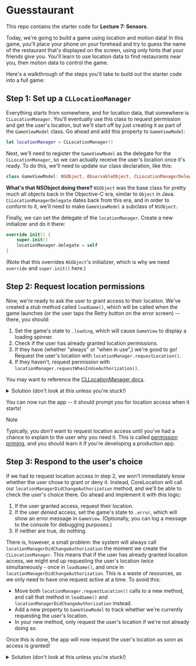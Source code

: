# Guesstaurant
This repo contains the starter code for **Lecture 7: Sensors**.

Today, we're going to build a game using location and motion data! In this game, you'll place your phone on your forehead and try to guess the name of the restaurant that's displayed on the screen, using only hints that your friends give you. You'll learn to use location data to find restaurants near you, then motion data to control the game.

Here's a walkthrough of the steps you'll take to build out the starter code into a full game:

## Step 1: Set up a `CLLocationManager`

Everything starts from somewhere, and for location data, that somewhere is `CLLocationManager`. You'll eventually use this class to request permission and get the user's location, but we'll start off by just creating it as part of the `GameViewModel` class. Go ahead and add this property to `GameViewModel`:

```swift
let locationManager = CLLocationManager()
```

Next, we'll need to register the `GameViewModel` as the delegate for the `CLLocationManager`, so we can actually receive the user's location once it's ready. To do this, we'll need to update our class declaration, like this:

```swift
class GameViewModel: NSObject, ObservableObject, CLLocationManagerDelegate
```

**What's that NSObject doing there?** `NSObject` was the base class for pretty much all objects back in the Objective-C era, similar to `Object` in Java. `CLLocationManagerDelegate` dates back from this era, and in order to conform to it, we'll need to make `GameViewModel` a subclass of `NSObject`.

Finally, we can set the delegate of the `locationManager`. Create a new initializer and do it there:

```swift
override init() {
    super.init()
    locationManager.delegate = self
}
```

(Note that this overrides `NSObject`'s initializer, which is why we need `override` and `super.init()` here.)

## Step 2: Request location permissions

Now, we're ready to ask the user to grant access to their location. We've created a stub method called `loadGame()`, which will be called when the game launches (or the user taps the Retry button on the error screen) -- there, you should:
1. Set the game's state to `.loading`, which will cause `GameView` to display a loading spinner.
2. Check if the user has already granted location permissions.
3. If they have (whether "always" or "when in use",) we're good to go! Request the user's location with `locationManager.requestLocation()`.
4. If they haven't, request permission with `locationManager.requestWhenInUseAuthorization()`.

You may want to reference the [CLLocationManager docs](https://developer.apple.com/documentation/corelocation/cllocationmanager).

<details>
<summary>Solution (don't look at this unless you're stuck!)</summary>

```swift
func loadGame() {
    state = .loading
    switch locationManager.authorizationStatus {
    case .authorizedAlways, .authorizedWhenInUse:
        locationManager.requestLocation()
    default:
        locationManager.requestWhenInUseAuthorization()
    }
}
```

Note that your solution doesn't have to match exactly.
</details>

You can now run the app -- it should prompt you for location access when it starts!

> [!NOTE]
> Typically, you *don't* want to request location access until you've had a chance to explain to the user why you need it. This is called [permission priming](https://www.useronboard.com/onboarding-ux-patterns/permission-priming/), and you should learn it if you're developing a production app.

## Step 3: Respond to the user's choice

If we had to request location access in step 2, we won't immediately know whether the user chose to grant or deny it. Instead, CoreLocation will call our `locationManagerDidChangeAuthorization` method, and we'll be able to check the user's choice there. Go ahead and implement it with this logic:
1. If the user granted access, request their location.
2. If the user *denied* access, set the game's state to `.error`, which will show an error message in `GameView`. (Optionally, you can log a message to the console for debugging purposes.)
3. If neither are true, do nothing.

There is, however, a small problem: the system will always call `locationManagerDidChangeAuthorization` the moment we create the `CLLocationManager`. This means that if the user has already granted location access, we might end up requesting the user's location *twice* simultaneously - once in `loadGame()`, and once in `locationManagerDidChangeAuthorization`. This is a waste of resources, as we only need to have one request active at a time. To avoid this:
* Move both `locationManager.requestLocation()` calls to a new method, and call that method in `loadGame()` and `locationManagerDidChangeAuthorization` instead.
* Add a new property to `GameViewModel` to track whether we're currently requesting the user's location.
* In your new method, only request the user's location if we're not already doing so.

Once this is done, the app will now request the user's location as soon as access is granted!

<details>
<summary>Solution (don't look at this unless you're stuck!)</summary>

```swift
func loadGame() {
    state = .loading
    switch locationManager.authorizationStatus {
    case .authorizedAlways, .authorizedWhenInUse:
        requestLocation()
    default:
        locationManager.requestWhenInUseAuthorization()
    }
}

func locationManagerDidChangeAuthorization(_ manager: CLLocationManager) {
    switch manager.authorizationStatus {
    case .authorizedWhenInUse, .authorizedAlways:
        requestLocation()
    case .denied, .restricted:
        state = .error
    default:
        break
    }
}

func requestLocation() {
    if !isRequestingLocation {
        isRequestingLocation = true
        locationManager.requestLocation()
    }
}
```

Note that your solution doesn't have to match exactly.

</details>
